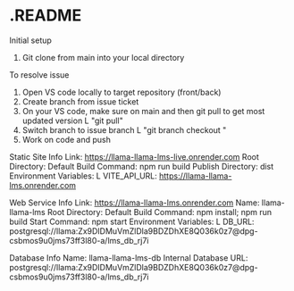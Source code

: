 # .README

Initial setup
1. Git clone from main into your local directory

To resolve issue
1. Open VS code locally to target repository (front/back)
2. Create branch from issue ticket
3. On your VS code, make sure on main and then git pull to get most updated version
L "git pull"
4. Switch branch to issue branch
L "git branch checkout <branchname>"
5. Work on code and push

Static Site Info
Link: https://llama-llama-lms-live.onrender.com
Root Directory: Default
Build Command: npm run build
Publish Directory: dist
Environment Variables:
L VITE_API_URL: https://llama-llama-lms.onrender.com

Web Service Info
Link: https://llama-llama-lms.onrender.com
Name: llama-llama-lms
Root Directory: Default
Build Command: npm install; npm run build
Start Command: npm start
Environment Variables:
L DB_URL: postgresql://llama:Zx9DIDMuVmZlDla9BDZDhXE8Q036k0z7@dpg-csbmos9u0jms73ff3l80-a/lms_db_rj7i

Database Info
Name: llama-llama-lms-db
Internal Database URL: postgresql://llama:Zx9DIDMuVmZlDla9BDZDhXE8Q036k0z7@dpg-csbmos9u0jms73ff3l80-a/lms_db_rj7i
